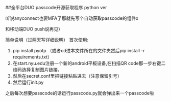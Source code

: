 ##全平台DUO passcode开源获取程序 python ver

听说anyconnect也要MFA了那就先写个自动获取passcode的组件x

和移动端DUO push说再见）

简单说明（过两天写详细说明）
首次使用:
1. pip install pyotp （或者cd进本文件所在的文件夹然后pip install -r requirements.txt）
2. 在start.nyu.edu注册一个新的android平板设备,在扫描QR code那一步右键二维码选择复制图片链接，
3. 然后在secret.conf里把链接粘贴进去（注意保留引号）
4. 然后运行init.py


之后每次想要passcode的话运行passcode.py就会弹出来一个passcode啦